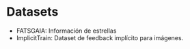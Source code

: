 # Datasets
- FATSGAIA: Información de estrellas
- ImplicitTrain: Dataset de feedback implícito para imágenes.
